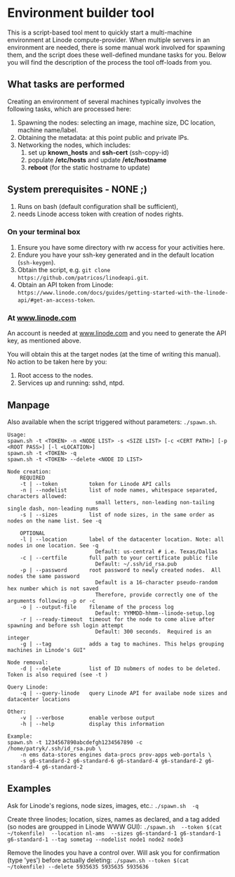 # Environment builder tool

This is a script-based tool ment to quickly start a multi-machine environment at Linode compute-provider.  When multiple servers in an environment are needed, there is some manual work involved for spawning them, and the script does these well-defined mundane tasks for you.  Below you will find the description of the process the tool off-loads from you.

## What tasks are performed

Creating an environment of several machines typically involves the following tasks, which are processed here:

1. Spawning the nodes: selecting an image, machine size, DC location, machine name/label.
1. Obtaining the metadata:  at this point public and private IPs.
1. Networking the nodes, which includes:
   1. set up **known_hosts** and **ssh-cert** (ssh-copy-id)
   1. populate **/etc/hosts** and update **/etc/hostname**
   1. **reboot** (for the static hostname to update)
  
## System prerequisites - NONE ;)

1. Runs on bash (default configuration shall be sufficient),
1. needs Linode access token with creation of nodes rights.

### On your terminal box

1. Ensure you have some directory with rw access for your activities here.
1. Endure you have your ssh-key generated and in the default location (`ssh-keygen`).
1. Obtain the script, e.g. `git clone https://github.com/patricos/linodeapi.git`.
1. Obtain an API token from Linode: `https://www.linode.com/docs/guides/getting-started-with-the-linode-api/#get-an-access-token`.

### At www.linode.com

An account is needed at www.linode.com and you need to generate the API key, as mentioned above.

You will obtain this at the target nodes (at the time of writing this manual).  No action to be taken here by you:

1. Root access to the nodes.
1. Services up and running: sshd, ntpd.

## Manpage

Also available when the script triggered without parameters: `./spawn.sh`.

```
Usage:
spawn.sh -t <TOKEN> -n <NODE LIST> -s <SIZE LIST> [-c <CERT PATH>] [-p <ROOT PASS>] [-l <LOCATION>]
spawn.sh -t <TOKEN> -q
spawn.sh -t <TOKEN> --delete <NODE ID LIST>

Node creation:
    REQUIRED
    -t | --token          token for Linode API calls
    -n | --nodelist       list of node names, whitespace separated, characters allowed:
                            small letters, non-leading non-tailing single dash, non-leading nums
    -s | --sizes          list of node sizes, in the same order as nodes on the name list. See -q

    OPTIONAL
    -l | --location       label of the datacenter location. Note: all nodes in one location. See -q
                            Default: us-central # i.e. Texas/Dallas
    -c | --certfile       full path to your certificate public file
                            Default: ~/.ssh/id_rsa.pub
    -p | --password       root password to newly created nodes.  All nodes the same password
                            Default is a 16-character pseudo-random hex number which is not saved
                            Therefore, provide correctly one of the arguments following -p or -c
    -o | --output-file    filename of the process log
                            Default: YYMMDD-hhmm--linode-setup.log
    -r | --ready-timeout  timeout for the node to come alive after spawning and before ssh login attempt
                            Default: 300 seconds.  Required is an integer
    -g | --tag            adds a tag to machines. This helps grouping machines in Linode's GUI"

Node removal:
    -d | --delete         list of ID nubmers of nodes to be deleted.  Token is also required (see -t )

Query Linode:
    -q | --query-linode   query Linode API for availabe node sizes and datacenter locations

Other:
    -v | --verbose        enable verbose output
    -h | --help           display this information

Example:
spawn.sh -t 1234567890abcdefgh1234567890 -c /home/patryk/.ssh/id_rsa.pub \
    -n ems data-stores engines data-procs prov-apps web-portals \
    -s g6-standard-2 g6-standard-6 g6-standard-4 g6-standard-2 g6-standard-4 g6-standard-2
```

## Examples

Ask for Linode's regions, node sizes, images, etc.:
`./spawn.sh  -q`

Create three linodes; location, sizes, names as declared, and a tag added (so nodes are groupped in Linode WWW GUI):
`./spawn.sh  --token $(cat ~/tokenfile)  --location nl-ams  --sizes g6-standard-1 g6-standard-1 g6-standard-1 --tag sometag --nodelist node1 node2 node3`

Remove the linodes you have a control over.  Will ask you for confirmation (type 'yes') before actually deleting:
`./spawn.sh --token $(cat ~/tokenfile) --delete 5935635 5935635 5935636`
